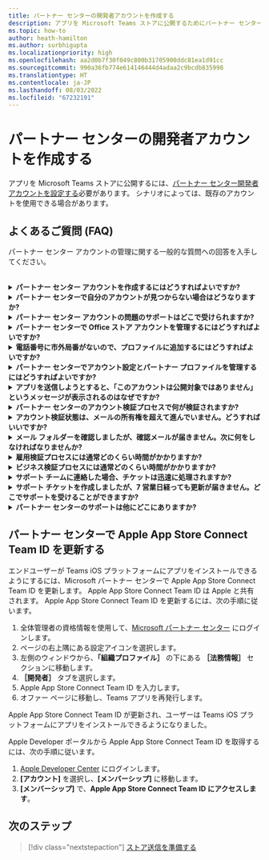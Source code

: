 ```yaml
---
title: パートナー センターの開発者アカウントを作成する
description: アプリを Microsoft Teams ストアに公開するためにパートナー センター開発者アカウントを作成するときの FAQ。
ms.topic: how-to
author: heath-hamilton
ms.author: surbhigupta
ms.localizationpriority: high
ms.openlocfilehash: aa2d0b7f30f049c800b31705900ddc81ea1d91cc
ms.sourcegitcommit: 990a36fb774e614146444d4adaa2c9bcdb835998
ms.translationtype: HT
ms.contentlocale: ja-JP
ms.lasthandoff: 08/03/2022
ms.locfileid: "67232191"
---
```

# <a name="create-a-partner-center-developer-account"></a>パートナー センターの開発者アカウントを作成する

アプリを Microsoft Teams ストアに公開するには、[パートナー センター開発者アカウントを設定する](/office/dev/store/open-a-developer-account)必要があります。 シナリオによっては、既存のアカウントを使用できる場合があります。

## <a name="faq"></a>よくあるご質問 (FAQ)

パートナー センター アカウントの管理に関する一般的な質問への回答を入手してください。

<br>

<details>

<summary><b>パートナー センター アカウントを作成するにはどうすればよいですか?</b></summary>

パートナー センター アカウントは、次のいずれかの方法で作成できます。

* パートナー センターを初めて使用し、Microsoft ネットワーク アカウントをお持ちでない場合は、[パートナー センターの登録ページを使用してアカウントを作成します](/office/dev/store/open-a-developer-account#create-an-account-using-the-partner-center-enrollment-page)。
* 既に Microsoft パートナー ネットワークに登録している場合は、[既存の Microsoft パートナー センターの登録を使用して、パートナー センターから直接アカウントを作成します](/office/dev/store/open-a-developer-account#create-an-account-using-an-existing-partner-center-enrollment)。

<br>

</details>

<details>

<summary><b>パートナー センターで自分のアカウントが見つからない場合はどうなりますか?</b></summary>

[パートナー センターのサポート チケット](https://partner.microsoft.com/support/v2/?stage=1)を開き、次を選択します。

| メニュー | オプション |
| -------   | -------  |
|カテゴリ| 商用マーケットプレース|
| トピック | 一般的なマーケットプレイスのヘルプと使い方の質問 |
| サブトピック| Office アドイン |

<br>

</details>

<details>

<summary><b>パートナー センター アカウントの問題のサポートはどこで受けられますか?</b></summary>

[発行元のサポート ページ](https://aka.ms/marketplacepublishersupport)にアクセスして、問題を検索してください。 ガイダンスが役に立たない場合は、[パートナー センターのサポート チケット](/azure/marketplace/partner-center-portal/support#how-to-open-a-support-ticket)を作成します。

<br>

</details>

<details>

<summary><b>パートナー センターで Office ストア アカウントを管理するにはどうすればよいですか?</b></summary>

詳細については、「[パートナー センターを通じたアカウントの管理](/office/dev/store/manage-account-settings-and-profile)」を参照してください。

<br>

</details>

<details>

<summary><b>電話番号に市外局番がないので、プロファイルに追加するにはどうすればよいですか?</b></summary>

電話番号には、国番号、市外局番、電話番号の 3 つの部分があります。 電話番号に市外局番が含まれていない場合は、2 番目のボックスを空のままにして、3 番目のボックスに入力します。

<br>

</details>

<details>

<summary><b>パートナー センターでアカウント設定とパートナー プロファイルを管理するにはどうすればよいですか?</b></summary>

詳細については、「[アカウント設定とプロファイル情報の管理](/windows/uwp/publish/manage-account-settings-and-profile#additional-settings-and-info)」を参照してください。

<br>

</details>

<details>

<summary><b>アプリを送信しようとすると、「このアカウントは公開対象ではありません」というメッセージが表示されるのはなぜですか?</b></summary>

[アカウント認証状態](/partner-center/verification-responses)が保留中であるため、このエラー メッセージが表示されました。 パートナー センターの[ダッシュボード](https://partner.microsoft.com/dashboard)で状態を確認してください。 **[設定]** 歯車アイコンを選択し、**[開発者設定] > [アカウント] > [アカウント設定]** を選択します。

![パートナー センターの検証状態](~/assets/images/partner-center-verification-status.png)

<br>

</details>

<details>

<summary><b>パートナー センターのアカウント検証プロセスで何が検証されますか?</b></summary>

検証領域には、**メールの所有権**、**雇用**、**ビジネス** の 3 つがあります。 詳細については、「[検証内容と対応方法](/partner-center/verification-responses#what-is-verified-and-how-to-respond)」を参照してください。

主な連絡先、グローバル管理者、またはアカウント管理者の場合は、プロフィール ページで検証状態を監視し、進行状況を追跡できます。

検証プロセスが完了すると、プロフィール ページの登録状態が *保留中* から *承認済み* に変わります。 その後、主な連絡先は、数営業日以内に Microsoft からメールを受信します。

<br>

</details>

<details>

<summary><b>アカウント検証状態は、メールの所有権を超えて進んでいません。どうすればいいですか?</b></summary>

**メールの所有権** の検証プロセス中に、確認メールが主な連絡先に送信されます。 主な連絡先の受信トレイで、件名 "**必要なアクション: Microsoft でメール アカウントを確認し**、メールの検証プロセスを完了してください" の **maccount@microsoft.com** からのメールを確認してください。 確認メールは、パートナー センターのアカウント設定に記載されているアドレスに送信されます。

メールの検証プロセスについては、次の点に注意してください。

* メール検証リンクは 7 日間のみ有効です。
* パートナーのプロフィール ページにアクセスし、**[確認メールの再送信]** リンクを選択すると、メールの再送信を要求できます。
* メールを確実に受信するには、安全なドメインとして **microsoft.com** を安全にリストし、迷惑メール フォルダーを確認します。

<br>

</details>

<details>

<summary><b>メール フォルダーを確認しましたが、確認メールが届きません。次に何をしなければなりませんか?</b></summary>

以下の操作を試してください。

* 迷惑メール フォルダーを確認してください。
* ブラウザーのキャッシュをクリアし、パートナー センター アカウントのダッシュボードに移動して、**[確認メールを再送信]** を選択します。
* 別のブラウザーから **[確認メールの再送信]** リンクにアクセスしてみてください。
* IT 部門と協力して、確認メールがメール サーバーによってブロックされていないことを確認します。
* サーバーのスパム フィルターを調整して、**maccount@microsoft.com** からのすべてのメールを許可または安全にリストします。

<br>

</details>

<details>

<summary><b>雇用検証プロセスには通常どのくらい時間がかかりますか?</b></summary>

提出されたすべての詳細が正しければ、雇用検証プロセスは完了するのに約 2 時間かかります。

<br>

</details>

<details>

<summary><b>ビジネス検証プロセスには通常どのくらい時間がかかりますか?</b></summary>

必要な書類がすべて提出された場合、ビジネスの検証が完了するまでに 1 - 2 営業日かかります。

<br>

</details>

<details>

<summary><b>サポート チームに連絡した場合、チケットは迅速に処理されますか?</b></summary>

サポート チケットは 1 週間で解決されます。 サポート チケットの作成時に提供したメール アドレスに送信された更新を確認します。

<br>

</details>

<details>

<summary><b>サポート チケットを作成しましたが、7 営業日経っても更新が届きません。どこでサポートを受けることができますか?</b></summary>

次の詳細を記載したメールを <a href="mailto:teamsubm@microsoft.com">teamsubm@microsoft.com</a> に送信します。

* **件名**: *アプリ名* のパートナー センター アカウントの問題。
* **メール本文**:
  * サポート チケット番号。
  * 販売者 ID。
  * 問題のスクリーンショット (可能な場合)。

<br>

</details>

<details>

<summary><b>パートナー センターのサポートは他にどこにありますか?</b></summary>

次のリソースも役立ちます。

* [Microsoft 365 アプリの提出に関する FAQ](/office/dev/store/appsource-submission-faq)。
* [商用マーケットプレースのドキュメント](/azure/marketplace/)。

<br>

</details>

## <a name="update-apple-app-store-connect-team-id-on-partner-center"></a>パートナー センターで Apple App Store Connect Team ID を更新する

エンドユーザーが Teams iOS プラットフォームにアプリをインストールできるようにするには、Microsoft パートナー センターで Apple App Store Connect Team ID を更新します。 Apple App Store Connect Team ID は Apple と共有されます。 Apple App Store Connect Team ID を更新するには、次の手順に従います。

1. 全体管理者の資格情報を使用して、[Microsoft パートナー センター](https://partner.microsoft.com/dashboard/home) にログインします。
1. ページの右上隅にある設定アイコンを選択します。
1. 左側のウィンドウから、**「組織プロファイル］** の下にある **［法務情報］** セクションに移動します。
1. **［開発者］** タブを選択します。
1. Apple App Store Connect Team ID を入力します。
1. オファー ページに移動し、Teams アプリを再発行します。
  
Apple App Store Connect Team ID が更新され、ユーザーは Teams iOS プラットフォームにアプリをインストールできるようになりました。

Apple Developer ポータルから Apple App Store Connect Team ID を取得するには、次の手順に従います。

1. [Apple Developer Center](https://developer.apple.com/) にログインします。
1. **[アカウント]** を選択し、**[メンバーシップ]** に移動します。
1. **[メンバーシップ]** で、**Apple App Store Connect Team ID にアクセスします**。

## <a name="next-step"></a>次のステップ

> [!div class="nextstepaction"]
> [ストア送信を準備する](~/concepts/deploy-and-publish/appsource/prepare/submission-checklist.md)
